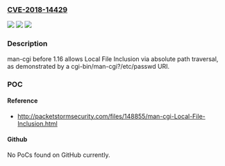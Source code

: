 ### [CVE-2018-14429](https://cve.mitre.org/cgi-bin/cvename.cgi?name=CVE-2018-14429)
![](https://img.shields.io/static/v1?label=Product&message=n%2Fa&color=blue)
![](https://img.shields.io/static/v1?label=Version&message=n%2Fa&color=blue)
![](https://img.shields.io/static/v1?label=Vulnerability&message=n%2Fa&color=brighgreen)

### Description

man-cgi before 1.16 allows Local File Inclusion via absolute path traversal, as demonstrated by a cgi-bin/man-cgi?/etc/passwd URI.

### POC

#### Reference
- http://packetstormsecurity.com/files/148855/man-cgi-Local-File-Inclusion.html

#### Github
No PoCs found on GitHub currently.


